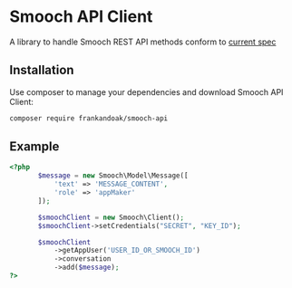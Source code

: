 Smooch API Client
=======
A library to handle Smooch REST API methods
conform to [current spec](http://docs.smooch.io/rest/)

Installation
------------

Use composer to manage your dependencies and download Smooch API Client:

```bash
composer require frankandoak/smooch-api
```

Example
-------
```php
<?php
       $message = new Smooch\Model\Message([
           'text' => 'MESSAGE_CONTENT',
           'role' => 'appMaker'
       ]);

       $smoochClient = new Smooch\Client();
       $smoochClient->setCredentials("SECRET", "KEY_ID");

       $smoochClient
           ->getAppUser('USER_ID_OR_SMOOCH_ID')
           ->conversation
           ->add($message);
?>
```